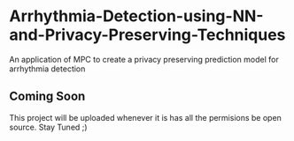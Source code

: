 # Arrhythmia-Detection-using-NN-and-Privacy-Preserving-Techniques
An application of MPC to create a privacy preserving prediction model for arrhythmia detection
## Coming Soon
This project will be uploaded whenever it is has all the permisions be open source.
Stay Tuned ;)
